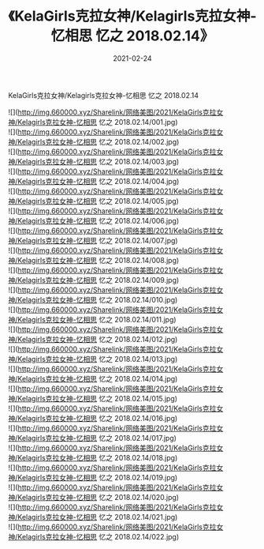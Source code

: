 ﻿---
layout: post
title:  《KelaGirls克拉女神/Kelagirls克拉女神-忆相思 忆之 2018.02.14》
date:   2021-02-24
img: http://img.660000.xyz/Sharelink/网络美图/2021/KelaGirls克拉女神/Kelagirls克拉女神-忆相思 忆之 2018.02.14/000.jpg
categories: [美女, 清纯, 唯美]
---

KelaGirls克拉女神/Kelagirls克拉女神-忆相思 忆之 2018.02.14

 ![](http://img.660000.xyz/Sharelink/网络美图/2021/KelaGirls克拉女神/Kelagirls克拉女神-忆相思 忆之 2018.02.14/001.jpg) <br>![](http://img.660000.xyz/Sharelink/网络美图/2021/KelaGirls克拉女神/Kelagirls克拉女神-忆相思 忆之 2018.02.14/002.jpg) <br>![](http://img.660000.xyz/Sharelink/网络美图/2021/KelaGirls克拉女神/Kelagirls克拉女神-忆相思 忆之 2018.02.14/003.jpg) <br>![](http://img.660000.xyz/Sharelink/网络美图/2021/KelaGirls克拉女神/Kelagirls克拉女神-忆相思 忆之 2018.02.14/004.jpg) <br>![](http://img.660000.xyz/Sharelink/网络美图/2021/KelaGirls克拉女神/Kelagirls克拉女神-忆相思 忆之 2018.02.14/005.jpg) <br>![](http://img.660000.xyz/Sharelink/网络美图/2021/KelaGirls克拉女神/Kelagirls克拉女神-忆相思 忆之 2018.02.14/006.jpg) <br>![](http://img.660000.xyz/Sharelink/网络美图/2021/KelaGirls克拉女神/Kelagirls克拉女神-忆相思 忆之 2018.02.14/007.jpg) <br>![](http://img.660000.xyz/Sharelink/网络美图/2021/KelaGirls克拉女神/Kelagirls克拉女神-忆相思 忆之 2018.02.14/008.jpg) <br>![](http://img.660000.xyz/Sharelink/网络美图/2021/KelaGirls克拉女神/Kelagirls克拉女神-忆相思 忆之 2018.02.14/009.jpg) <br>![](http://img.660000.xyz/Sharelink/网络美图/2021/KelaGirls克拉女神/Kelagirls克拉女神-忆相思 忆之 2018.02.14/010.jpg) <br>![](http://img.660000.xyz/Sharelink/网络美图/2021/KelaGirls克拉女神/Kelagirls克拉女神-忆相思 忆之 2018.02.14/011.jpg) <br>![](http://img.660000.xyz/Sharelink/网络美图/2021/KelaGirls克拉女神/Kelagirls克拉女神-忆相思 忆之 2018.02.14/012.jpg) <br>![](http://img.660000.xyz/Sharelink/网络美图/2021/KelaGirls克拉女神/Kelagirls克拉女神-忆相思 忆之 2018.02.14/013.jpg) <br>![](http://img.660000.xyz/Sharelink/网络美图/2021/KelaGirls克拉女神/Kelagirls克拉女神-忆相思 忆之 2018.02.14/014.jpg) <br>![](http://img.660000.xyz/Sharelink/网络美图/2021/KelaGirls克拉女神/Kelagirls克拉女神-忆相思 忆之 2018.02.14/015.jpg) <br>![](http://img.660000.xyz/Sharelink/网络美图/2021/KelaGirls克拉女神/Kelagirls克拉女神-忆相思 忆之 2018.02.14/016.jpg) <br>![](http://img.660000.xyz/Sharelink/网络美图/2021/KelaGirls克拉女神/Kelagirls克拉女神-忆相思 忆之 2018.02.14/017.jpg) <br>![](http://img.660000.xyz/Sharelink/网络美图/2021/KelaGirls克拉女神/Kelagirls克拉女神-忆相思 忆之 2018.02.14/018.jpg) <br>![](http://img.660000.xyz/Sharelink/网络美图/2021/KelaGirls克拉女神/Kelagirls克拉女神-忆相思 忆之 2018.02.14/019.jpg) <br>![](http://img.660000.xyz/Sharelink/网络美图/2021/KelaGirls克拉女神/Kelagirls克拉女神-忆相思 忆之 2018.02.14/020.jpg) <br>![](http://img.660000.xyz/Sharelink/网络美图/2021/KelaGirls克拉女神/Kelagirls克拉女神-忆相思 忆之 2018.02.14/021.jpg) <br>![](http://img.660000.xyz/Sharelink/网络美图/2021/KelaGirls克拉女神/Kelagirls克拉女神-忆相思 忆之 2018.02.14/022.jpg) <br>